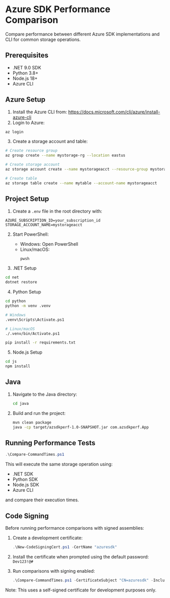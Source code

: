 # Azure SDK Performance Comparison

Compare performance between different Azure SDK implementations and CLI for common storage operations.

## Prerequisites

- .NET 9.0 SDK
- Python 3.8+
- Node.js 18+
- Azure CLI

## Azure Setup

1. Install the Azure CLI from: https://docs.microsoft.com/cli/azure/install-azure-cli
2. Login to Azure:
```bash
az login
```

3. Create a storage account and table:
```bash
# Create resource group
az group create --name mystorage-rg --location eastus

# Create storage account
az storage account create --name mystorageacct --resource-group mystorage-rg --location eastus --sku Standard_LRS

# Create table
az storage table create --name mytable --account-name mystorageacct
```

## Project Setup

1. Create a `.env` file in the root directory with:
```
AZURE_SUBSCRIPTION_ID=your_subscription_id
STORAGE_ACCOUNT_NAME=mystorageacct
```

2. Start PowerShell:
   - Windows: Open PowerShell
   - Linux/macOS:
     ```bash
     pwsh
     ```

3. .NET Setup
```bash
cd net
dotnet restore
```

4. Python Setup
```bash
cd python
python -m venv .venv

# Windows
.venv\Scripts\Activate.ps1

# Linux/macOS
./.venv/bin/Activate.ps1

pip install -r requirements.txt
```

5. Node.js Setup
```bash
cd js
npm install
```

## Java

1. Navigate to the Java directory:
   ```bash
   cd java
   ```

2. Build and run the project:
   ```bash
   mvn clean package
   java -cp target/azsdkperf-1.0-SNAPSHOT.jar com.azsdkperf.App
   ```

## Running Performance Tests

```powershell
.\Compare-CommandTimes.ps1
```

This will execute the same storage operation using:
- .NET SDK
- Python SDK
- Node.js SDK
- Azure CLI

and compare their execution times.

## Code Signing

Before running performance comparisons with signed assemblies:

1. Create a development certificate:
   ```powershell
   .\New-CodeSigningCert.ps1 -CertName "azuresdk"
   ```

2. Install the certificate when prompted using the default password: `Dev123!@#`

3. Run comparisons with signing enabled:
   ```powershell
   .\Compare-CommandTimes.ps1 -CertificateSubject "CN=azuresdk" -IncludeSigning
   ```

Note: This uses a self-signed certificate for development purposes only.

